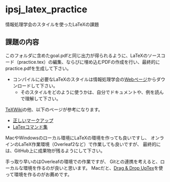 # ipsj_latex_practice

情報処理学会のスタイルを使ったLaTeXの課題

## 課題の内容

このフォルダに含めたgoal.pdfと同じ出力が得られるように、LaTeXのソースコード（practice.tex）の編集、ならびに埋め込むPDFの作成を行い、最終的にpractice.pdfを生成して下さい。

- コンパイルに必要なLaTeXのスタイルは情報処理学会の[Webページ](https://www.ipsj.or.jp/journal/submit/style.html)からダウンロードして下さい。
  - そのスタイルをどのように使うかは、自分でドキュメントや、例を読んで理解して下さい。

[TeXWiki](https://texwiki.texjp.org)の他、以下のページが参考になります。

- [正しいマークアップ](http://www.info.kochi-tech.ac.jp/y-takata/index.php?Tips/TeX/%C0%B5%A4%B7%A4%A4%A5%DE%A1%BC%A5%AF%A5%A2%A5%C3%A5%D7)
- [LaTexコマンド集](http://www.latex-cmd.com)

MacやWindowsのローカル環境にLaTeXの環境を作っても良いですし、
オンラインのLaTeX作業環境（Overleaf2など）で作業しても良いですが、
最終的には、GitHub上に成果物が残るようにして下さい。

手っ取り早いのはOverleafの環境での作業ですが、
Gitとの連携を考えると、ローカルな環境を作るのが良いと思います。
Macだと、[Drag & Drop UpTex](http://www2.kumagaku.ac.jp/teacher/herogw/)を使って環境を作るのがお薦めです。
